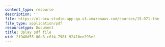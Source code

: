 ```yaml
---
content_type: resource
description: ''
file: https://ol-ocw-studio-app-qa.s3.amazonaws.com/courses/15-071-the-analytics-edge-spring-2017/2f948d5500c8c0f4798f92410ee293ef_pelPpuYUAho.pdf
file_type: application/pdf
resourcetype: Document
title: 3play pdf file
uid: 2f948d55-00c8-c0f4-798f-92410ee293ef
---
```

